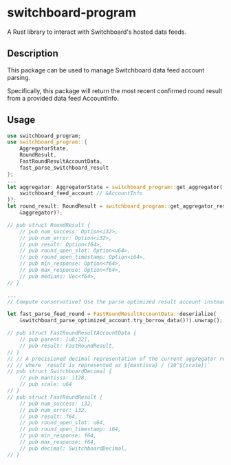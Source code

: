 # switchboard-program

A Rust library to interact with Switchboard's hosted data feeds.

## Description

This package can be used to manage Switchboard data feed account parsing.

Specifically, this package will return the most recent confirmed round result
from a provided data feed AccountInfo.

## Usage

```rust
use switchboard_program;
use switchboard_program::{
    AggregatorState,
    RoundResult,
    FastRoundResultAccountData,
    fast_parse_switchboard_result
};
...
let aggregator: AggregatorState = switchboard_program::get_aggregator(
    switchboard_feed_account // &AccountInfo
)?;
let round_result: RoundResult = switchboard_program::get_aggregator_result(
    &aggregator)?;

// pub struct RoundResult {
    // pub num_success: Option<i32>,
    // pub num_error: Option<i32>,
    // pub result: Option<f64>,
    // pub round_open_slot: Option<u64>,
    // pub round_open_timestamp: Option<i64>,
    // pub min_response: Option<f64>,
    // pub max_response: Option<f64>,
    // pub medians: Vec<f64>,
// }

...
// Compute conservative? Use the parse optimized result account instead:

let fast_parse_feed_round = FastRoundResultAccountData::deserialize(
    &switchboard_parse_optimized_account.try_borrow_data()?).unwrap();

// pub struct FastRoundResultAccountData {
    // pub parent: [u8;32],
    // pub result: FastRoundResult,
// }
// // A precisioned decimal representation of the current aggregator result
// // where `result is represented as ${mantissa} / (10^${scale})`
// pub struct SwitchboardDecimal {
    // pub mantissa: i128,
    // pub scale: u64
// }
// pub struct FastRoundResult {
    // pub num_success: i32,
    // pub num_error: i32,
    // pub result: f64,
    // pub round_open_slot: u64,
    // pub round_open_timestamp: i64,
    // pub min_response: f64,
    // pub max_response: f64,
    // pub decimal: SwitchboardDecimal,
// }

```
